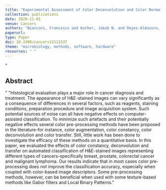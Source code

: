 ```yaml
--- 
title: "Experimental Assessment of Color Deconvolution and Color Normalization for Automated Classification of Histology Images Stained with Hematoxylin and Eosin"
collection: publications
date: 2020-11-01
venue: Cancers
authors: "Bianconi, Francesco and Kather, Jakob N. and Reyes-Aldasoro, Constantino Carlos"
paperurl: 
type: Paper
doi: 10.3390/cancers12113337
theme: "microbiology, methods, software, hardware"
resources: " "
--- 
```

"<h2> Abstract </h2>" "Histological evaluation plays a major role in cancer diagnosis and treatment. The appearance of H\&E-stained images can vary significantly as a consequence of differences in several factors, such as reagents, staining conditions, preparation procedure and image acquisition system. Such potential sources of noise can all have negative effects on computer-assisted classification. To minimize such artefacts and their potentially negative effects several color pre-processing methods have been proposed in the literature-for instance, color augmentation, color constancy, color deconvolution and color transfer. Still, little work has been done to investigate the efficacy of these methods on a quantitative basis. In this paper, we evaluated the effects of color constancy, deconvolution and transfer on automated classification of H\&E-stained images representing different types of cancers-specifically breast, prostate, colorectal cancer and malignant lymphoma. Our results indicate that in most cases color pre-processing does not improve the classification accuracy, especially when coupled with color-based image descriptors. Some pre-processing methods, however, can be beneficial when used with some texture-based methods like Gabor filters and Local Binary Patterns."
